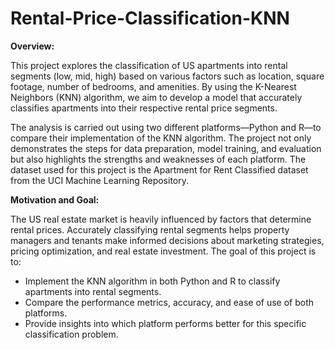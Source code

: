 # Rental-Price-Classification-KNN
**Overview:**

This project explores the classification of US apartments into rental segments (low, mid, high) based on various factors such as location, square footage, number of bedrooms, and amenities. By using the K-Nearest Neighbors (KNN) algorithm, we aim to develop a model that accurately classifies apartments into their respective rental price segments.

The analysis is carried out using two different platforms—Python and R—to compare their implementation of the KNN algorithm. The project not only demonstrates the steps for data preparation, model training, and evaluation but also highlights the strengths and weaknesses of each platform. The dataset used for this project is the Apartment for Rent Classified dataset from the UCI Machine Learning Repository.

**Motivation and Goal:**

The US real estate market is heavily influenced by factors that determine rental prices. Accurately classifying rental segments helps property managers and tenants make informed decisions about marketing strategies, pricing optimization, and real estate investment. The goal of this project is to:
- Implement the KNN algorithm in both Python and R to classify apartments into rental segments.
- Compare the performance metrics, accuracy, and ease of use of both platforms.
- Provide insights into which platform performs better for this specific classification problem.
